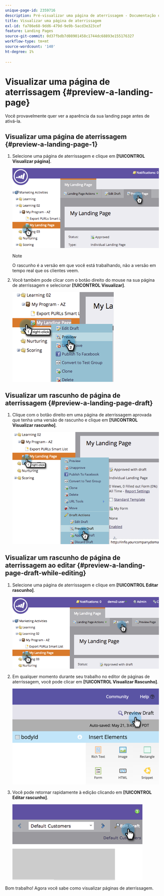 ```yaml
---
unique-page-id: 2359716
description: Pré-visualizar uma página de aterrissagem - Documentação do Marketo - Documentação do produto
title: Visualizar uma página de aterrissagem
exl-id: fa786e68-9dd6-479d-9e9b-5acd3e323cef
feature: Landing Pages
source-git-commit: 0d37fbdb7d08901458c1744dc68893e155176327
workflow-type: tm+mt
source-wordcount: '140'
ht-degree: 1%

---
```


# Visualizar uma página de aterrissagem {#preview-a-landing-page}

Você provavelmente quer ver a aparência da sua landing page antes de ativá-la.

## Visualizar uma página de aterrissagem {#preview-a-landing-page-1}

1. Selecione uma página de aterrissagem e clique em **[!UICONTROL Visualizar página]**.

   ![](assets/image2014-9-16-16-3a21-3a10.png)

   >[!NOTE]
   >
   >O rascunho é a versão em que você está trabalhando, não a versão em tempo real que os clientes veem.

1. Você também pode clicar com o botão direito do mouse na sua página de aterrissagem e selecionar **[!UICONTROL Visualizar]**.

   ![](assets/image2014-9-17-10-3a9-3a49.png)

## Visualizar um rascunho de página de aterrissagem {#preview-a-landing-page-draft}

1. Clique com o botão direito em uma página de aterrissagem aprovada que tenha uma versão de rascunho e clique em **[!UICONTROL Visualizar rascunho]**.

   ![](assets/image2014-9-17-10-3a9-3a56.png)

## Visualizar um rascunho de página de aterrissagem ao editar {#preview-a-landing-page-draft-while-editing}

1. Selecione uma página de aterrissagem e clique em **[!UICONTROL Editar rascunho]**.

   ![](assets/image2014-9-17-10-3a10-3a4.png)

1. Em qualquer momento durante seu trabalho no editor de páginas de aterrissagem, você pode clicar em **[!UICONTROL Visualizar Rascunho]**.

   ![](assets/image2015-5-21-15-3a48-3a59.png)

1. Você pode retornar rapidamente à edição clicando em **[!UICONTROL Editar rascunho]**.

   ![](assets/image2014-9-17-10-3a10-3a20.png)

Bom trabalho! Agora você sabe como visualizar páginas de aterrissagem.
